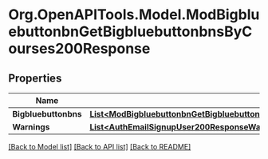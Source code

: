 # Org.OpenAPITools.Model.ModBigbluebuttonbnGetBigbluebuttonbnsByCourses200Response

## Properties

Name | Type | Description | Notes
------------ | ------------- | ------------- | -------------
**Bigbluebuttonbns** | [**List&lt;ModBigbluebuttonbnGetBigbluebuttonbnsByCourses200ResponseBigbluebuttonbnsInner&gt;**](ModBigbluebuttonbnGetBigbluebuttonbnsByCourses200ResponseBigbluebuttonbnsInner.md) |  | 
**Warnings** | [**List&lt;AuthEmailSignupUser200ResponseWarningsInner&gt;**](AuthEmailSignupUser200ResponseWarningsInner.md) |  | [optional] 

[[Back to Model list]](../README.md#documentation-for-models) [[Back to API list]](../README.md#documentation-for-api-endpoints) [[Back to README]](../README.md)

